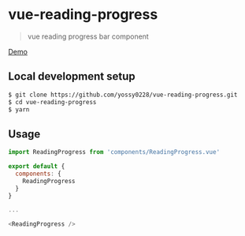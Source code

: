 # vue-reading-progress

> vue reading progress bar component

[Demo](https://yossy0228.github.io/vue-reading-progress/)

## Local development setup

```sh
$ git clone https://github.com/yossy0228/vue-reading-progress.git
$ cd vue-reading-progress
$ yarn
```

## Usage

```js
import ReadingProgress from 'components/ReadingProgress.vue'

export default {
  components: {
    ReadingProgress
  }
}

...

<ReadingProgress />
```
